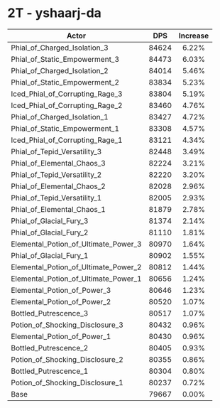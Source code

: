# 2T - yshaarj-da
| Actor | DPS | Increase |
|---|:---:|:---:|
|Phial_of_Charged_Isolation_3|84624|6.22%|
|Phial_of_Static_Empowerment_3|84473|6.03%|
|Phial_of_Charged_Isolation_2|84014|5.46%|
|Phial_of_Static_Empowerment_2|83834|5.23%|
|Iced_Phial_of_Corrupting_Rage_3|83804|5.19%|
|Iced_Phial_of_Corrupting_Rage_2|83460|4.76%|
|Phial_of_Charged_Isolation_1|83427|4.72%|
|Phial_of_Static_Empowerment_1|83308|4.57%|
|Iced_Phial_of_Corrupting_Rage_1|83121|4.34%|
|Phial_of_Tepid_Versatility_3|82448|3.49%|
|Phial_of_Elemental_Chaos_3|82224|3.21%|
|Phial_of_Tepid_Versatility_2|82220|3.20%|
|Phial_of_Elemental_Chaos_2|82028|2.96%|
|Phial_of_Tepid_Versatility_1|82005|2.93%|
|Phial_of_Elemental_Chaos_1|81879|2.78%|
|Phial_of_Glacial_Fury_3|81374|2.14%|
|Phial_of_Glacial_Fury_2|81110|1.81%|
|Elemental_Potion_of_Ultimate_Power_3|80970|1.64%|
|Phial_of_Glacial_Fury_1|80902|1.55%|
|Elemental_Potion_of_Ultimate_Power_2|80812|1.44%|
|Elemental_Potion_of_Ultimate_Power_1|80656|1.24%|
|Elemental_Potion_of_Power_3|80646|1.23%|
|Elemental_Potion_of_Power_2|80520|1.07%|
|Bottled_Putrescence_3|80517|1.07%|
|Potion_of_Shocking_Disclosure_3|80432|0.96%|
|Elemental_Potion_of_Power_1|80430|0.96%|
|Bottled_Putrescence_2|80405|0.93%|
|Potion_of_Shocking_Disclosure_2|80355|0.86%|
|Bottled_Putrescence_1|80304|0.80%|
|Potion_of_Shocking_Disclosure_1|80237|0.72%|
|Base|79667|0.00%|
